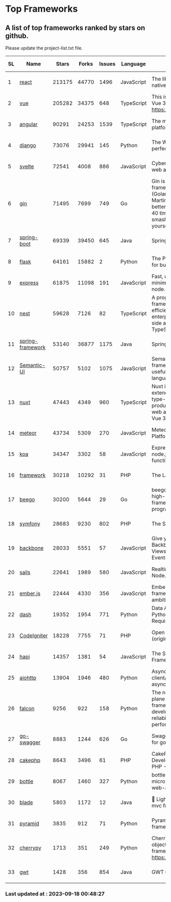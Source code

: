 # Top Frameworks
## A list of top frameworks ranked by stars on github.  
Please update the project-list.txt file.

| SL| Name  | Stars| Forks| Issues | Language | Description | Last Commit |
| --| ------| -----| ---- | ------ | -------- | ----------- | ----------- |
| 1 | [react](https://github.com/facebook/react) | 213175 | 44770 | 1496 | JavaScript | The library for web and native user interfaces | 2023-09-15 19:24:04 |
| 2 | [vue](https://github.com/vuejs/vue) | 205282 | 34375 | 648 | TypeScript | This is the repo for Vue 2. For Vue 3, go to https://github.com/vuejs/core | 2023-04-27 09:43:19 |
| 3 | [angular](https://github.com/angular/angular) | 90291 | 24253 | 1539 | TypeScript | The modern web developer’s platform | 2023-09-15 13:53:50 |
| 4 | [django](https://github.com/django/django) | 73076 | 29941 | 145 | Python | The Web framework for perfectionists with deadlines. | 2023-09-16 18:54:26 |
| 5 | [svelte](https://github.com/sveltejs/svelte) | 72541 | 4008 | 886 | JavaScript | Cybernetically enhanced web apps | 2023-09-16 18:45:15 |
| 6 | [gin](https://github.com/gin-gonic/gin) | 71495 | 7699 | 749 | Go | Gin is a HTTP web framework written in Go (Golang). It features a Martini-like API with much better performance -- up to 40 times faster. If you need smashing performance, get yourself some Gin. | 2023-09-08 14:18:00 |
| 7 | [spring-boot](https://github.com/spring-projects/spring-boot) | 69339 | 39450 | 645 | Java | Spring Boot | 2023-09-15 16:49:44 |
| 8 | [flask](https://github.com/pallets/flask) | 64161 | 15882 | 2 | Python | The Python micro framework for building web applications. | 2023-09-05 21:02:38 |
| 9 | [express](https://github.com/expressjs/express) | 61875 | 11098 | 191 | JavaScript | Fast, unopinionated, minimalist web framework for node. | 2023-05-16 01:53:48 |
| 10 | [nest](https://github.com/nestjs/nest) | 59628 | 7126 | 82 | TypeScript | A progressive Node.js framework for building efficient, scalable, and enterprise-grade server-side applications with TypeScript/JavaScript 🚀 | 2023-09-11 09:40:12 |
| 11 | [spring-framework](https://github.com/spring-projects/spring-framework) | 53140 | 36877 | 1175 | Java | Spring Framework | 2023-09-16 16:38:24 |
| 12 | [Semantic-UI](https://github.com/Semantic-Org/Semantic-UI) | 50757 | 5102 | 1075 | JavaScript | Semantic is a UI component framework based around useful principles from natural language. | 2023-01-11 17:05:32 |
| 13 | [nuxt](https://github.com/nuxt/nuxt) | 47443 | 4349 | 960 | TypeScript | Nuxt is an intuitive and extendable way to create type-safe, performant and production-grade full-stack web apps and websites with Vue 3. | 2023-09-17 10:05:00 |
| 14 | [meteor](https://github.com/meteor/meteor) | 43734 | 5309 | 270 | JavaScript | Meteor, the JavaScript App Platform | 2023-09-12 18:26:16 |
| 15 | [koa](https://github.com/koajs/koa) | 34347 | 3302 | 58 | JavaScript | Expressive middleware for node.js using ES2017 async functions | 2023-05-17 07:50:49 |
| 16 | [framework](https://github.com/laravel/framework) | 30218 | 10292 | 31 | PHP | The Laravel Framework. | 2023-09-15 22:45:02 |
| 17 | [beego](https://github.com/beego/beego) | 30200 | 5644 | 29 | Go | beego is an open-source, high-performance web framework for the Go programming language. | 2023-09-14 13:59:30 |
| 18 | [symfony](https://github.com/symfony/symfony) | 28683 | 9230 | 802 | PHP | The Symfony PHP framework | 2023-09-16 16:35:16 |
| 19 | [backbone](https://github.com/jashkenas/backbone) | 28033 | 5551 | 57 | JavaScript | Give your JS App some Backbone with Models, Views, Collections, and Events | 2023-08-10 22:05:08 |
| 20 | [sails](https://github.com/balderdashy/sails) | 22641 | 1989 | 580 | JavaScript | Realtime MVC Framework for Node.js | 2023-09-01 21:26:40 |
| 21 | [ember.js](https://github.com/emberjs/ember.js) | 22444 | 4330 | 356 | JavaScript | Ember.js - A JavaScript framework for creating ambitious web applications | 2023-09-08 20:11:02 |
| 22 | [dash](https://github.com/plotly/dash) | 19352 | 1954 | 771 | Python | Data Apps & Dashboards for Python. No JavaScript Required. | 2023-08-29 16:49:04 |
| 23 | [CodeIgniter](https://github.com/bcit-ci/CodeIgniter) | 18228 | 7755 | 71 | PHP | Open Source PHP Framework (originally from EllisLab) | 2023-04-07 17:57:13 |
| 24 | [hapi](https://github.com/hapijs/hapi) | 14357 | 1381 | 54 | JavaScript | The Simple, Secure Framework Developers Trust | 2023-04-24 22:09:20 |
| 25 | [aiohttp](https://github.com/aio-libs/aiohttp) | 13904 | 1946 | 480 | Python | Asynchronous HTTP client/server framework for asyncio and Python | 2023-09-17 21:29:42 |
| 26 | [falcon](https://github.com/falconry/falcon) | 9256 | 922 | 158 | Python | The no-magic web data plane API and microservices framework for Python developers, with a focus on reliability, correctness, and performance at scale. | 2023-08-21 21:45:34 |
| 27 | [go-swagger](https://github.com/go-swagger/go-swagger) | 8883 | 1244 | 626 | Go | Swagger 2.0 implementation for go | 2023-08-21 22:25:45 |
| 28 | [cakephp](https://github.com/cakephp/cakephp) | 8643 | 3496 | 61 | PHP | CakePHP: The Rapid Development Framework for PHP - Official Repository | 2023-09-17 03:31:47 |
| 29 | [bottle](https://github.com/bottlepy/bottle) | 8067 | 1460 | 327 | Python | bottle.py is a fast and simple micro-framework for python web-applications. | 2022-09-05 15:24:52 |
| 30 | [blade](https://github.com/lets-blade/blade) | 5803 | 1172 | 12 | Java | :rocket: Lightning fast and elegant mvc framework for Java8 | 2023-06-16 05:18:49 |
| 31 | [pyramid](https://github.com/Pylons/pyramid) | 3835 | 912 | 71 | Python | Pyramid - A Python web framework | 2023-09-14 21:55:43 |
| 32 | [cherrypy](https://github.com/cherrypy/cherrypy) | 1713 | 351 | 249 | Python | CherryPy is a pythonic, object-oriented HTTP framework.      https://cherrypy.dev | 2023-08-04 13:52:17 |
| 33 | [gwt](https://github.com/gwtproject/gwt) | 1428 | 356 | 854 | Java | GWT Open Source Project | 2023-09-13 21:29:31 |

### Last updated at : 2023-09-18 00:48:27
